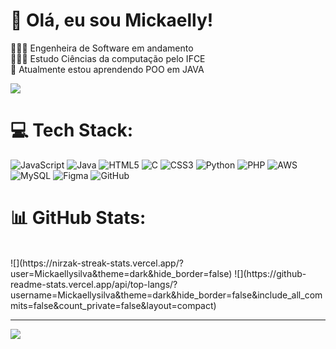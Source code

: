 <!-- Level 3: Add custom code -->

# 👋 Olá, eu sou Mickaelly!
👩🏻‍💻 Engenheira de Software em andamento <br/>
👩🏻‍🎓 Estudo Ciências da computação pelo IFCE<br/>
💭 Atualmente estou aprendendo POO em JAVA <br/>

<!-- GitHub stats from https://github.com/anuraghazra/github-readme-stats -->
![](https://github-readme-stats.vercel.app/api?username=Mickaellysilva&theme=dark&hide_border=false&include_all_commits=false&count_private=false)<br/>

# 💻 Tech Stack:
![JavaScript](https://img.shields.io/badge/javascript-%23323330.svg?style=for-the-badge&logo=javascript&logoColor=%23F7DF1E) ![Java](https://img.shields.io/badge/java-%23ED8B00.svg?style=for-the-badge&logo=openjdk&logoColor=white) ![HTML5](https://img.shields.io/badge/html5-%23E34F26.svg?style=for-the-badge&logo=html5&logoColor=white) ![C](https://img.shields.io/badge/c-%2300599C.svg?style=for-the-badge&logo=c&logoColor=white) ![CSS3](https://img.shields.io/badge/css3-%231572B6.svg?style=for-the-badge&logo=css3&logoColor=white) ![Python](https://img.shields.io/badge/python-3670A0?style=for-the-badge&logo=python&logoColor=ffdd54) ![PHP](https://img.shields.io/badge/php-%23777BB4.svg?style=for-the-badge&logo=php&logoColor=white) ![AWS](https://img.shields.io/badge/AWS-%23FF9900.svg?style=for-the-badge&logo=amazon-aws&logoColor=white) ![MySQL](https://img.shields.io/badge/mysql-4479A1.svg?style=for-the-badge&logo=mysql&logoColor=white) ![Figma](https://img.shields.io/badge/figma-%23F24E1E.svg?style=for-the-badge&logo=figma&logoColor=white) ![GitHub](https://img.shields.io/badge/github-%23121011.svg?style=for-the-badge&logo=github&logoColor=white)

 # 📊 GitHub Stats: 
 <br/>
![](https://nirzak-streak-stats.vercel.app/?user=Mickaellysilva&theme=dark&hide_border=false)
![](https://github-readme-stats.vercel.app/api/top-langs/?username=Mickaellysilva&theme=dark&hide_border=false&include_all_commits=false&count_private=false&layout=compact)

---
[![](https://visitcount.itsvg.in/api?id=Mickaellysilva&icon=0&color=11)](https://visitcount.itsvg.in)
